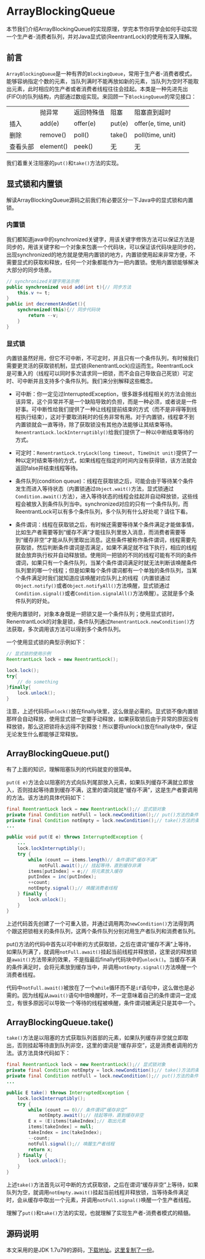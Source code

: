 # ArrayBlockingQueue

本节我们介绍ArrayBlockingQueue的实现原理，学完本节你将学会如何手动实现一个生产者-消费者队列，并对Java显式锁(ReentrantLock)的使用有深入理解。

## 前言

`ArrayBlockingQueue`是一种有界的`BlockingQueue`，常用于生产者-消费者模式，能够容纳指定个数的元素，当队列满时不能再放如新的元素，当队列为空时不能取出元素，此时相应的生产者或者消费者线程往往会挂起。本类是一种先进先出(FIFO)的队列结构，内部通过数组实现。来回顾一下`BlockingQueue`的常见接口：

<table width="600px"><tr><td></td><td>抛异常</td><td>返回特殊值</td><td>阻塞</td><td>阻塞直到超时</td></tr><tr><td>插入</td><td>add(e)</td><td>offer(e)</td><td>put(e)</td><td>offer(e, time, unit)</td></tr><tr><td>删除</td><td>remove()</td><td>poll()</td><td>take()</td><td>poll(time, unit)</td></tr><tr><td>查看头部</td><td>element()</td><td>peek()</td><td>无</td><td>无</td></tr><table>

我们着重关注阻塞的`put()`和`take()`方法的实现。

## 显式锁和内置锁

解读ArrayBlockingQueue源码之前我们有必要区分一下Java中的显式锁和内置锁。

### 内置锁

我们都知道java中的synchronized关键字，用该关键字修饰方法可以保证方法是同步的，用该关键字和一个对象来包裹一个代码块，可以保证该代码块是同步的，出现synchronized的地方就是使用内置锁的地方，内置锁使用起来非常方便，不需要显式的获取和释放，任何一个对象都能作为一把内置锁。使用内置锁能够解决大部分的同步场景。

```Java
// synchronized关键字用法示例
public synchronized void add(int t){// 同步方法
    this.v += t;
}
public int decrementAndGet(){
    synchronized(this){// 同步代码块
        return --v;
    }
}
```

### 显式锁

内置锁虽然好用，但它不可中断，不可定时，并且只有一个条件队列，有时候我们需要更灵活的获取锁机制，显式锁(RenentrantLock)应运而生。ReentrantLock是可重入的（线程可以同时多次请求同一把锁，而不会自己导致自己死锁）可定时、可中断并且支持多个条件队列。我们来分别解释这些概念。

- 可中断：你一定见过InterruptedException，很多跟多线程相关的方法会抛出该异常，这个异常并不是一个缺陷导致的负担，而是一种必须，或者说是一件好事。可中断性给我们提供了一种让线程提前结束的方式（而不是非得等到线程执行结束），这对于要取消耗时的任务非常有用。对于内置锁，线程拿不到内置锁就会一直等待，除了获取锁没有其他办法能够让其结束等待。`RenentrantLock.lockInterruptibly()`给我们提供了一种以中断结束等待的方式。

- 可定时：`RenentrantLock.tryLock(long timeout, TimeUnit unit)`提供了一种以定时结束等待的方式，如果线程在指定的时间内没有获得锁，该方法就会返回false并结束线程等待。

- 条件队列(condition queue)：线程在获取锁之后，可能会由于等待某个条件发生而进入等待状态（内置锁通过`Object.wait()`方法，显式锁通过`Condition.await()`方法），进入等待状态的线程会挂起并自动释放锁，这些线程会被放入到条件队列当中。synchronized对应的只有一个条件队列，而ReentrantLock可以有多个条件队列，多个队列有什么好处呢？请往下看。

- 条件谓词：线程在获取锁之后，有时候还需要等待某个条件满足才能做事情，比如生产者需要等到“缓存不满”才能往队列里放入消息，而消费者需要等到“缓存非空”才能从队列里取出消息。这些条件被称作条件谓词，线程需要先获取锁，然后判断条件谓词是否满足，如果不满足就不往下执行，相应的线程就会放弃执行权并自动释放锁。使用同一把锁的不同的线程可能有不同的条件谓词，如果只有一个条件队列，当某个条件谓词满足时就无法判断该唤醒条件队列里的哪一个线程；但是如果每个条件谓词都有一个单独的条件队列，当某个条件满足时我们就知道应该唤醒对应队列上的线程（内置锁通过`Object.notify()`或者`Object.notifyAll()`方法唤醒，显式锁通过`Condition.signal()`或者`Condition.signalAll()`方法唤醒）。这就是多个条件队列的好处。

使用内置锁时，对象本身既是一把锁又是一个条件队列；使用显式锁时，RenentrantLock的对象是锁，条件队列通过`RenentrantLock.newCondition()`方法获取，多次调用该方法可以得到多个条件队列。

一个使用显式锁的典型示例如下：

```Java
// 显式锁的使用示例
ReentrantLock lock = new ReentrantLock();

lock.lock();
try{
    // do something
}finally{
    lock.unlock();
}
```

注意，上述代码将`unlock()`放在finally块里，这么做是必需的。显式锁不像内置锁那样会自动释放，使用显式锁一定要手动释放，如果获取锁后由于异常的原因没有释放锁，那么这把锁将永远得不到释放！所以要将unlock()放在finally块中，保证无论发生什么都能够正常释放。

## ArrayBlockingQueue.put()

有了上面的知识，理解阻塞队列的代码就变的很简单。

`put(E e)`方法会以阻塞的方式向队列尾部放入元素，如果队列缓存不满就立即放入，否则挂起等待直到缓存不满，这里的谓词就是“缓存不满”，这是生产者要调用的方法。该方法的具体代码如下：

```Java
final ReentrantLock lock = new ReentrantLock();// 显式锁对象
private final Condition notFull = lock.newCondition();// put()方法的条件队列
private final Condition notEmpty = lock.newCondition();// take()方法的条件队列
...

public void put(E e) throws InterruptedException {
	...
    lock.lockInterruptibly();
    try {
        while (count == items.length)// 条件谓词“缓存不满”
            notFull.await();// 挂起等待，直到缓存非满
        items[putIndex] = e;// 将元素放入缓存
        putIndex = inc(putIndex);
        ++count;
        notEmpty.signal();// 唤醒消费者线程
    } finally {
        lock.unlock();
    }
}
```

上述代码首先创建了一个可重入锁，并通过调用两次`newCondition()`方法得到两个跟这把锁相关的条件队列，这两个条件队列分别对用生产者队列和消费者队列。

put()方法的代码中首先以可中断的方式获取锁，之后在谓词“缓存不满”上等待，如果队列满了，就调用`notFull.await()`挂起当前线程并释放锁，这里说的释放锁是`await()`方法带来的效果，不是指最后finally代码块中的`unlock()`。当缓存不满的条件满足时，会将元素放到缓存当中，并调用`notEmpty.signal()`方法唤醒一个消费者线程。

代码中`notFull.await()`被放在了一个`while`循环而不是`if`语句中，这么做也是必需的。因为线程从`await()`语句中倍唤醒时，不一定意味着自己的条件谓词一定成立，有很多原因可以导致一个等待的线程被唤醒，条件谓词被满足只是其中一个。

## ArrayBlockingQueue.take()

`take()`方法是以阻塞的方式获取队列首部的元素，如果队列缓存非空就立即取出，否则挂起等待直到队列非空，这里的谓词是“缓存非空”，这是消费者调用的方法。该方法具体代码如下：


```Java
final ReentrantLock lock = new ReentrantLock();// 显式锁对象
private final Condition notEmpty = lock.newCondition();// take()方法的条件队列
private final Condition notFull = lock.newCondition();// put()方法的条件队列
...

public E take() throws InterruptedException {
    lock.lockInterruptibly();
    try {
        while (count == 0)// 条件谓词“缓存非空”
            notEmpty.await();// 挂起等待，直到缓存非空
        E x = (E)items[takeIndex];// 取出元素
        items[takeIndex] = null;
        takeIndex = inc(takeIndex);
        --count;
        notFull.signal();// 唤醒生产者线程
        return x;
    } finally {
        lock.unlock();
    }
}
```

上述`take()`方法首先以可中断的方式获取锁，之后在谓词“缓存非空”上等待，如果队列为空，就调用`notEmpty.await()`挂起当前线程并释放锁，当等待条件满足时，会从缓存中取出一个元素，并调用`notFull.signal()`唤醒一个生产者线程。

理解了`put()`和`take()`方法的实现，也就理解了实现生产者-消费者模式的精髓。

## 源码说明

本文采用的是JDK 1.7u79的源码，[下载地址](http://www.oracle.com/technetwork/java/javase/downloads/jdk7-downloads-1880260.html)。[这里复制了一份](../source/src.zip)。
